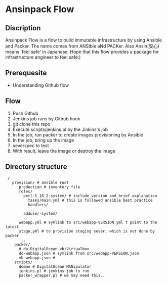 Ansinpack Flow
=========

## Discription

Ansinpack Flow is a flow to build immutable infrastructure by using Ansible and Packer.
The name comes from ANSIble aNd PACKer. Also Ansin(安心) means 'feel safe' in Japanese. 
Hope that this flow provides a package for infrastructure engineer to feel safe:) 


## Prerequesite

  * Understanding Github flow

## Flow 

 1. Push Github
 2. Jenkins job runs by Github hook
 3. git clone this repo
 4. Execute scripts/jenkins.pl by the Jinkins's job
 5. In the job, run packer to create images provisioning by Ansible
 6. In the job, bring up the image
 7. severspec to test
 8. With result, leave the image or destroy the image

## Directory structure

```
 / 
   provision/ # ansible root
      production # inventory file
      roles/
        perl-5_18_2-system/ # include version and brief explanation
          tasks/main.yml # this is followed ansible best practice
          handlers/
          ...
        adduser-system/
        ...
      webapp.yml # symlink to src/webapp-VERSION.yml t point to the latest
      stage.yml # to provision staging sever, which is not done by packer
      ...
    packer/
      # do:DigitalOcean vb:Virtualbox
      do-webapp.json # symlink from src/webapp-VERSION.json 
      vb-webapp.json # 
    scripts/
      doman # DigitalOcean MANipulator 
      jenkins.pl # jenkins job to run
      packer_wrapper.pl # we may need this.. 
```


      
